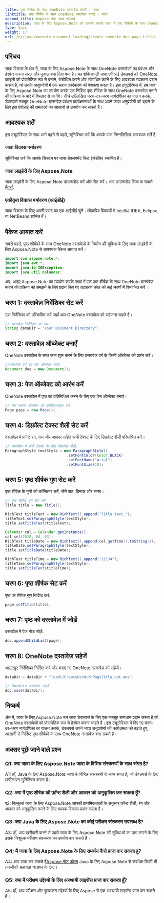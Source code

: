 ```yaml
---
title: पृष्ठ शीर्षक के साथ OneNote दस्तावेज़ बनाएँ - जावा
linktitle: पृष्ठ शीर्षक के साथ OneNote दस्तावेज़ बनाएँ - जावा
second_title: Aspose.नोट जावा एपीआई
description: जावा के लिए Aspose.Note का उपयोग करके जावा में पृष्ठ शीर्षकों के साथ OneNote दस्तावेज़ बनाने का तरीका जानें। कोड उदाहरणों के साथ व्यापक ट्यूटोरियल।
type: docs
weight: 17
url: /hi/java/onenote-document-loading/create-onenote-doc-page-title/
---
```

## परिचय

जावा विकास के क्षेत्र में, जावा के लिए Aspose.Note के साथ OneNote दस्तावेज़ों का प्रबंधन और हेरफेर करना सरल और कुशल बना दिया गया है। यह शक्तिशाली जावा एपीआई डेवलपर्स को OneNote फ़ाइलों को प्रोग्रामेटिक रूप से बनाने, संशोधित करने और संसाधित करने के लिए आवश्यक उपकरण प्रदान करता है, जो उनके अनुप्रयोगों में एक सहज एकीकरण की पेशकश करता है। इस ट्यूटोरियल में, हम जावा के लिए Aspose.Note का उपयोग करके एक निर्दिष्ट पृष्ठ शीर्षक के साथ OneNote दस्तावेज़ बनाने की प्रक्रिया के बारे में विस्तार से जानेंगे। नीचे उल्लिखित चरण-दर-चरण मार्गदर्शिका का पालन करके, डेवलपर्स मजबूत OneNote दस्तावेज़ प्रबंधन कार्यक्षमताओं के साथ अपने जावा अनुप्रयोगों को बढ़ाने के लिए इस एपीआई की क्षमताओं का आसानी से उपयोग कर सकते हैं।

## आवश्यक शर्तें

इस ट्यूटोरियल के साथ आगे बढ़ने से पहले, सुनिश्चित करें कि आपके पास निम्नलिखित आवश्यक शर्तें हैं:

### जावा विकास पर्यावरण

सुनिश्चित करें कि आपके सिस्टम पर जावा डेवलपमेंट किट (जेडीके) स्थापित है।

### जावा लाइब्रेरी के लिए Aspose.Note

 जावा लाइब्रेरी के लिए Aspose.Note डाउनलोड करें और सेट करें। आप डाउनलोड लिंक पा सकते हैं[यहाँ](https://releases.aspose.com/note/java/).

### एकीकृत विकास पर्यावरण (आईडीई)

जावा विकास के लिए अपनी पसंद का एक आईडीई चुनें। लोकप्रिय विकल्पों में IntelliJ IDEA, Eclipse, या NetBeans शामिल हैं।

## पैकेज आयात करें

सबसे पहले, पृष्ठ शीर्षकों के साथ OneNote दस्तावेज़ों के निर्माण की सुविधा के लिए जावा लाइब्रेरी के लिए Aspose.Note से आवश्यक पैकेज आयात करें।

```java
import com.aspose.note.*;
import java.awt.*;
import java.io.IOException;
import java.util.Calendar;
```

अब, आइए Aspose.Note का उपयोग करके जावा में एक पृष्ठ शीर्षक के साथ OneNote दस्तावेज़ बनाने की प्रक्रिया को समझने के लिए प्रदान किए गए उदाहरण कोड को कई चरणों में विभाजित करें।

## चरण 1: दस्तावेज़ निर्देशिका सेट करें

उस निर्देशिका को परिभाषित करें जहाँ आप OneNote दस्तावेज़ को सहेजना चाहते हैं।

```java
// दस्तावेज़ निर्देशिका का पथ.
String dataDir = "Your Document Directory";
```

## चरण 2: दस्तावेज़ ऑब्जेक्ट बनाएँ

OneNote दस्तावेज़ के साथ काम शुरू करने के लिए दस्तावेज़ वर्ग के किसी ऑब्जेक्ट को प्रारंभ करें।

```java
//दस्तावेज़ वर्ग का एक ऑब्जेक्ट बनाएं
Document doc = new Document();
```

## चरण 3: पेज ऑब्जेक्ट को आरंभ करें

OneNote दस्तावेज़ में पृष्ठ का प्रतिनिधित्व करने के लिए एक पेज ऑब्जेक्ट बनाएं।

```java
// पेज क्लास ऑब्जेक्ट को इनिशियलाइज़ करें
Page page = new Page();
```

## चरण 4: डिफ़ॉल्ट टेक्स्ट शैली सेट करें

दस्तावेज़ में फ़ॉन्ट रंग, नाम और आकार सहित सभी टेक्स्ट के लिए डिफ़ॉल्ट शैली परिभाषित करें।

```java
// दस्तावेज़ में सभी टेक्स्ट के लिए डिफ़ॉल्ट शैली.
ParagraphStyle textStyle = new ParagraphStyle()
                            .setFontColor(Color.BLACK)
                            .setFontName("Arial")
                            .setFontSize(10);
```

## चरण 5: पृष्ठ शीर्षक गुण सेट करें

पृष्ठ शीर्षक के गुणों को कॉन्फ़िगर करें, जैसे पाठ, दिनांक और समय।

```java
// पृष्ठ शीर्षक गुण सेट करें
Title title = new Title();

RichText titleText = new RichText().append("Title text.");
titleText.setParagraphStyle(textStyle);
title.setTitleText(titleText);

Calendar cal = Calendar.getInstance();
cal.set(2018, 04, 03);
RichText titleDate = new RichText().append(cal.getTime().toString());
titleDate.setParagraphStyle(textStyle);
title.setTitleDate(titleDate);

RichText titleTime = new RichText().append("12:34");
titleTime.setParagraphStyle(textStyle);
title.setTitleText(titleTime);
```

## चरण 6: पृष्ठ शीर्षक सेट करें

पृष्ठ पर शीर्षक गुण निर्दिष्ट करें.

```java
page.setTitle(title);
```

## चरण 7: पृष्ठ को दस्तावेज़ में जोड़ें

दस्तावेज़ में पेज नोड जोड़ें.

```java
doc.appendChildLast(page);
```

## चरण 8: OneNote दस्तावेज़ सहेजें

आउटपुट निर्देशिका निर्दिष्ट करें और बनाए गए OneNote दस्तावेज़ को सहेजें।

```java
dataDir = dataDir + "load//CreateDocWithPageTitle_out.one";

// OneNote दस्तावेज़ सहेजें
doc.save(dataDir);
```

## निष्कर्ष

अंत में, जावा के लिए Aspose.Note उन जावा डेवलपर्स के लिए एक मजबूत समाधान प्रदान करता है जो OneNote दस्तावेज़ों को प्रोग्रामेटिक रूप से हेरफेर करना चाहते हैं। इस ट्यूटोरियल में दिए गए चरण-दर-चरण मार्गदर्शिका का पालन करके, डेवलपर्स अपने जावा अनुप्रयोगों की कार्यक्षमता को बढ़ाते हुए, आसानी से निर्दिष्ट पृष्ठ शीर्षकों के साथ OneNote दस्तावेज़ बना सकते हैं।

## अक्सर पूछे जाने वाले प्रश्न

### Q1: क्या जावा के लिए Aspose.Note जावा के विभिन्न संस्करणों के साथ संगत है?

A1: हाँ, Java के लिए Aspose.Note जावा के विभिन्न संस्करणों के साथ संगत है, जो डेवलपर्स के लिए लचीलापन सुनिश्चित करता है।

### Q2: क्या मैं पृष्ठ शीर्षक की फ़ॉन्ट शैली और आकार को अनुकूलित कर सकता हूँ?

ए2: बिल्कुल! जावा के लिए Aspose.Note आपकी प्राथमिकताओं के अनुसार फ़ॉन्ट शैली, रंग और आकार को अनुकूलित करने के लिए व्यापक विकल्प प्रदान करता है।

### Q3: क्या Java के लिए Aspose.Note का कोई परीक्षण संस्करण उपलब्ध है?

A3: हाँ, आप खरीदारी करने से पहले जावा के लिए Aspose.Note की सुविधाओं का पता लगाने के लिए इसके निःशुल्क परीक्षण संस्करण का उपयोग कर सकते हैं।

### Q4: मैं जावा के लिए Aspose.Note के लिए समर्थन कैसे प्राप्त कर सकता हूं?

A4: आप यात्रा कर सकते हैं[Aspose.नोट फोरम](https://forum.aspose.com/c/note/28) Java के लिए Aspose.Note से संबंधित किसी भी तकनीकी सहायता या प्रश्न के लिए।

### Q5: क्या मैं परीक्षण उद्देश्यों के लिए अस्थायी लाइसेंस प्राप्त कर सकता हूँ?

A5: हाँ, आप परीक्षण और मूल्यांकन उद्देश्यों के लिए Aspose से एक अस्थायी लाइसेंस प्राप्त कर सकते हैं।